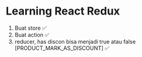 # Learning React Redux

1. Buat store ✅
2. Buat action ✅
3. reducer, has discon bisa menjadi true atau false [PRODUCT_MARK_AS_DISCOUNT] ✅
